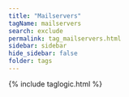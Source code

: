 ```yaml
---
title: "Mailservers"
tagName: mailservers
search: exclude
permalink: tag_mailservers.html
sidebar: sidebar
hide_sidebar: false
folder: tags
---
```


{% include taglogic.html %}
